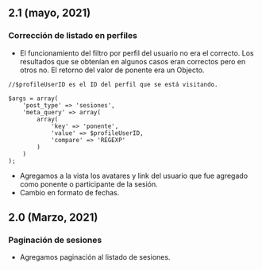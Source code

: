 ##  2.1 (mayo, 2021)
###  Corrección de listado en perfiles
* El funcionamiento del filtro por perfil del usuario no era el correcto. Los resultados que se obtenían en algunos casos eran correctos pero en otros no.
El retorno del valor de ponente era un Objecto.

```
//$profileUserID es el ID del perfil que se está visitando.

$args = array(
	'post_type' => 'sesiones',
	'meta_query' => array(
		array(
			'key' => 'ponente',
			'value' => $profileUserID,
			'compare' => 'REGEXP'
		)
	)
);

```
* Agregamos a la vista los avatares y link del usuario que fue agregado como ponente o participante de la sesión.
* Cambio en formato de fechas.

##  2.0 (Marzo, 2021)
###  Paginación de sesiones
* Agregamos paginación al listado de sesiones.